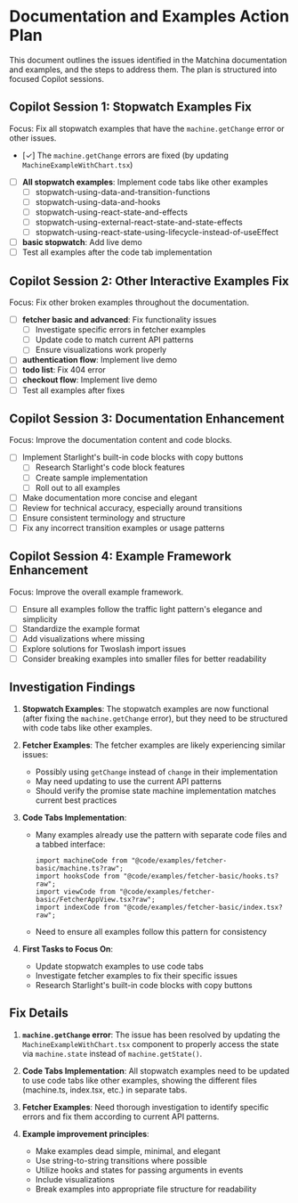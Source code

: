 # Documentation and Examples Action Plan

This document outlines the issues identified in the Matchina documentation and examples, and the steps to address them. The plan is structured into focused Copilot sessions.

## Copilot Session 1: Stopwatch Examples Fix

Focus: Fix all stopwatch examples that have the `machine.getChange` error or other issues.

- [✓] The `machine.getChange` errors are fixed (by updating `MachineExampleWithChart.tsx`)
- [ ] **All stopwatch examples**: Implement code tabs like other examples
  - [ ] stopwatch-using-data-and-transition-functions
  - [ ] stopwatch-using-data-and-hooks  
  - [ ] stopwatch-using-react-state-and-effects
  - [ ] stopwatch-using-external-react-state-and-state-effects
  - [ ] stopwatch-using-react-state-using-lifecycle-instead-of-useEffect
- [ ] **basic stopwatch**: Add live demo
- [ ] Test all examples after the code tab implementation

## Copilot Session 2: Other Interactive Examples Fix

Focus: Fix other broken examples throughout the documentation.

- [ ] **fetcher basic and advanced**: Fix functionality issues
  - [ ] Investigate specific errors in fetcher examples
  - [ ] Update code to match current API patterns
  - [ ] Ensure visualizations work properly
- [ ] **authentication flow**: Implement live demo
- [ ] **todo list**: Fix 404 error
- [ ] **checkout flow**: Implement live demo
- [ ] Test all examples after fixes

## Copilot Session 3: Documentation Enhancement

Focus: Improve the documentation content and code blocks.

- [ ] Implement Starlight's built-in code blocks with copy buttons
  - [ ] Research Starlight's code block features
  - [ ] Create sample implementation
  - [ ] Roll out to all examples
- [ ] Make documentation more concise and elegant
- [ ] Review for technical accuracy, especially around transitions
- [ ] Ensure consistent terminology and structure
- [ ] Fix any incorrect transition examples or usage patterns

## Copilot Session 4: Example Framework Enhancement

Focus: Improve the overall example framework.

- [ ] Ensure all examples follow the traffic light pattern's elegance and simplicity
- [ ] Standardize the example format
- [ ] Add visualizations where missing
- [ ] Explore solutions for Twoslash import issues
- [ ] Consider breaking examples into smaller files for better readability

## Investigation Findings

1. **Stopwatch Examples**: The stopwatch examples are now functional (after fixing the `machine.getChange` error), but they need to be structured with code tabs like other examples.

2. **Fetcher Examples**: The fetcher examples are likely experiencing similar issues:
   - Possibly using `getChange` instead of `change` in their implementation
   - May need updating to use the current API patterns
   - Should verify the promise state machine implementation matches current best practices

3. **Code Tabs Implementation**: 
   - Many examples already use the pattern with separate code files and a tabbed interface:
     ```tsx
     import machineCode from "@code/examples/fetcher-basic/machine.ts?raw";
     import hooksCode from "@code/examples/fetcher-basic/hooks.ts?raw";
     import viewCode from "@code/examples/fetcher-basic/FetcherAppView.tsx?raw";
     import indexCode from "@code/examples/fetcher-basic/index.tsx?raw";
     ```
   - Need to ensure all examples follow this pattern for consistency

4. **First Tasks to Focus On**:
   - Update stopwatch examples to use code tabs
   - Investigate fetcher examples to fix their specific issues
   - Research Starlight's built-in code blocks with copy buttons

## Fix Details

1. **`machine.getChange` error**: The issue has been resolved by updating the `MachineExampleWithChart.tsx` component to properly access the state via `machine.state` instead of `machine.getState()`.

2. **Code Tabs Implementation**: All stopwatch examples need to be updated to use code tabs like other examples, showing the different files (machine.ts, index.tsx, etc.) in separate tabs.

3. **Fetcher Examples**: Need thorough investigation to identify specific errors and fix them according to current API patterns.

4. **Example improvement principles**:
   - Make examples dead simple, minimal, and elegant
   - Use string-to-string transitions where possible
   - Utilize hooks and states for passing arguments in events
   - Include visualizations
   - Break examples into appropriate file structure for readability
